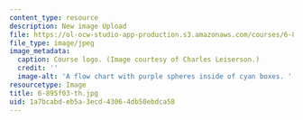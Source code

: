 ```yaml
---
content_type: resource
description: New image Upload
file: https://ol-ocw-studio-app-production.s3.amazonaws.com/courses/6-895-theory-of-parallel-systems-sma-5509-fall-2003/1a7bcabdeb5a3ecd43064db50ebdca58_6-895f03-th.jpg
file_type: image/jpeg
image_metadata:
  caption: Course logo. (Image courtesy of Charles Leiserson.)
  credit: ''
  image-alt: 'A flow chart with purple spheres inside of cyan boxes. '
resourcetype: Image
title: 6-895f03-th.jpg
uid: 1a7bcabd-eb5a-3ecd-4306-4db50ebdca58
---
```

